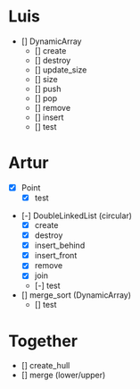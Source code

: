 # Luis
- [] DynamicArray
    - [] create
    - [] destroy
    - [] update\_size
    - [] size
    - [] push
    - [] pop
    - [] remove
    - [] insert
    - [] test

# Artur
- [x] Point
    - [x] test
- [-] DoubleLinkedList (circular)
    - [x] create
    - [x] destroy
    - [x] insert\_behind
    - [x] insert\_front
    - [x] remove
    - [x] join
    - [-] test
- [] merge\_sort (DynamicArray)
    - [] test

# Together
- [] create\_hull
- [] merge (lower/upper)
